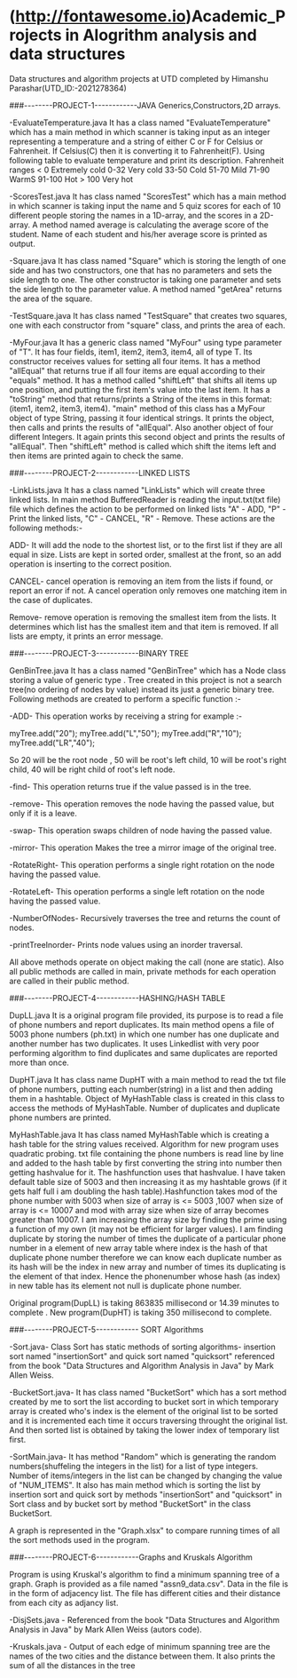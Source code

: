 # (http://fontawesome.io)Academic_Projects in Alogrithm analysis and data structures
Data structures and algorithm projects at UTD completed by Himanshu Parashar(UTD_ID:-2021278364)

###--------PROJECT-1------------JAVA Generics,Constructors,2D arrays.

-EvaluateTemperature.java
It has a class named "EvaluateTemperature" which has a main method in which scanner is taking input as an integer representing a temperature and a string of either C or F for Celsius or Fahrenheit. If Celsius(C) then it is converting it to Fahrenheit(F). Using following table to evaluate temperature and print its description.
    Fahrenheit ranges
     < 0   Extremely cold
    0-32   Very cold
    33-50  Cold
    51-70  Mild
    71-90  WarmS
    91-100 Hot
    > 100  Very hot

-ScoresTest.java
It has class named "ScoresTest" which has a main method in which scanner is taking input the name and 5 quiz scores for each of 10 different people storing the names in a 1D-array, and the scores in a 2D-array. A method named average is calculating the average score of the student. Name of each student and his/her average score is printed as output.

-Square.java
It has class named "Square" which is storing the length of one side and has two constructors, one that has no parameters and sets the side length to one. The other constructor is taking one parameter and sets the side length to the parameter value. A method named "getArea" returns the area of the square.

-TestSquare.java
It has class named "TestSquare" that creates two squares, one with each constructor from "square" class, and prints the area of each.

-MyFour.java
It has a generic class named "MyFour" using type parameter of "T". It has four fields, item1, item2, item3, item4, all of type T. Its constructor receives values for setting all four items. It has a method "allEqual" that returns true if all four items are equal according to their "equals" method. It has a method called "shiftLeft" that shifts all items up one position, and putting the first item's value into the last item. It has a "toString" method that returns/prints a String of the items in this format: (item1, item2, item3, item4).
"main" method of this class has a MyFour object of type String, passing it four identical strings. It prints the object, then calls and prints the results of "allEqual". Also another object of four different Integers. It again prints this second object and prints the results of "allEqual".  Then "shiftLeft" method is called which shift the items left and then items are printed again to check the same.


###--------PROJECT-2------------LINKED LISTS

-LinkLists.java
It has a class named "LinkLists" which will create three linked lists. In main method BufferedReader is reading the input.txt(txt file) file which defines the action to be performed on linked lists "A" - ADD, "P" - Print the linked lists, "C" - CANCEL, "R" - Remove. These actions are the following methods:-

ADD- It will add the node to the shortest list, or to the first list if they are all equal in size. Lists are kept in sorted order, smallest at the front, so an add operation is inserting to the correct position.

CANCEL- cancel operation is removing an item from the lists if found, or report an error if not. A cancel operation only removes one matching item in the case of duplicates.

Remove- remove operation is removing the smallest item from the lists. It determines which list has the smallest item and that item is removed. If all lists are empty, it prints an error message.


###--------PROJECT-3------------BINARY TREE

GenBinTree.java
It has a class named "GenBinTree" which has a Node class storing a value of generic type <T>. Tree created in this project is not a search tree(no ordering of nodes by value) instead its just a generic binary tree. Following methods are created to perform a specific function :-

-ADD- This operation works by receiving a string for example :-

myTree.add("20");
myTree.add("L","50");
myTree.add("R","10");
myTree.add("LR","40");

So 20 will be the root node , 50 will be root's left child, 10 will be root's right child, 40 will be right child of root's left node.

-find- This operation returns true if the value passed is in the tree.

-remove- This operation removes the node having the passed value, but only if it is a leave.

-swap- This operation swaps children of node having the passed value.

-mirror- This operation Makes the tree a mirror image of the original tree.

-RotateRight- This operation performs a single right rotation on the node having the passed value.

-RotateLeft- This operation performs a single left rotation on the node having the passed value.

-NumberOfNodes- Recursively traverses the tree and returns the count of nodes.

-printTreeInorder- Prints node values using an inorder traversal.

All above methods operate on object making the call (none are static). Also all public methods are called in main, private methods for each operation are called in their public method.


###--------PROJECT-4------------HASHING/HASH TABLE

DupLL.java
It is a original program file provided, its purpose is to read a file of phone numbers and report duplicates. Its main method opens a file of 5003 phone numbers (ph.txt) in which one number has one duplicate and another number has two duplicates. It uses Linkedlist with very poor performing algorithm to find duplicates and same duplicates are reported more than once.

DupHT.java
It has class name DupHT with a main method to read the txt file of phone numbers, putting each number(string) in a list and then adding them in a hashtable. Object of MyHashTable class is created in this class to access the methods of MyHashTable. Number of duplicates and duplicate phone numbers are printed.

MyHashTable.java
It has class named MyHashTable which is creating a hash table for the string values received. Algorithm for new program uses quadratic probing. txt file containing the phone numbers is read line by line and added to the hash table by first converting the string into number then getting hashvalue for it. The hashfunction uses that hashvalue. I have taken default table size of 5003 and then increasing it as my hashtable grows (if it gets half full i am doubling the hash table).Hashfunction takes mod of the phone number with 5003 when size of array is <= 5003 ,1007 when size of array is <= 10007 and mod with array size when size of array becomes greater than 10007.
I am increasing the array size by finding the prime using a function of my own (it may not be efficient for larger values). I am finding duplicate by storing the number of times the duplicate of a particular phone number in a element of new array table where index is the hash of that duplicate phone number therefore we can know each duplicate number as its hash will be the index in new array and number of times its duplicating is the element of that index.
Hence the phonenumber whose hash (as index) in new table has its element not null is duplicate phone number.

Original program(DupLL) is taking 863835 millisecond or 14.39 minutes to complete . New program(DupHT) is taking 350 millisecond to complete.


###--------PROJECT-5------------ SORT Algorithms

-Sort.java- Class Sort has static methods of sorting algorithms- insertion sort named "insertionSort" and quick sort named "quicksort" referenced from the book "Data Structures and Algorithm Analysis in Java" by Mark Allen Weiss.

-BucketSort.java- It has class named "BucketSort" which has a sort method created by me to sort the list according to bucket sort in which temporary array is created who's index is the element of the original list to be sorted and it is incremented each time it occurs traversing throught the original list. And then sorted list is obtained by taking the lower index of temporary list first.

-SortMain.java- It has method "Random" which is generating the random numbers(shuffeling the integers in the list) for a list of type integers. Number of items/integers in the list can be changed by changing the value of "NUM_ITEMS". It also has main method which is sorting the list by insertion sort and quick sort by methods "insertionSort" and "quicksort" in Sort class and by bucket sort by method "BucketSort" in the class BucketSort.

A graph is represented in the "Graph.xlsx" to compare running times of all the sort methods used in the program.


###--------PROJECT-6------------Graphs and Kruskals Algorithm

Program is using Kruskal's algorithm to find a minimum spanning tree of a graph. Graph is provided as a file named "assn9_data.csv". Data in the file is in the form of adjacency list. The file has different cities and their distance from each city as adjancy list.

-DisjSets.java - Referenced from the book "Data Structures and Algorithm Analysis in Java" by Mark Allen Weiss (autors code).

-Kruskals.java -  Output of each edge of minimum spanning tree are the names of the two cities and the distance between them. It also prints the sum of all the distances in the tree

